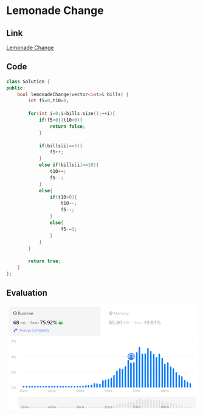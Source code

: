 # Lemonade Change
## Link
[Lemonade Change](https://leetcode.com/problems/lemonade-change/description/)

## Code
```cpp
class Solution {
public:
    bool lemonadeChange(vector<int>& bills) {
        int f5=0,t10=0;

        for(int i=0;i<bills.size();++i){
            if(f5<0||t10<0){
                return false;
            }

            if(bills[i]==5){
                f5++;
            }
            else if(bills[i]==10){
                t10++;
                f5--;
            }
            else{
                if(t10>0){
                    t10--;
                    f5--;
                }
                else{
                    f5-=3;
                }
            }
        }

        return true;
    }
};
```

## Evaluation
![Lemonade Change](./10.png)